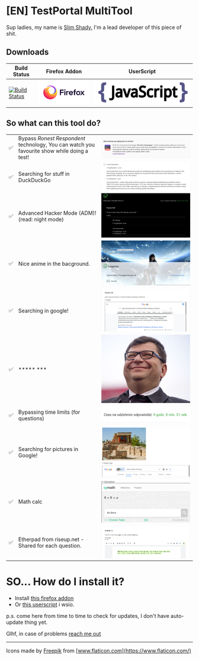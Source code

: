 # [EN] TestPortal MultiTool


Sup ladies, my name is [Slim Shady.](https://mrcyjanek.net/) I'm a lead developer of this piece of shit.

## Downloads

| Build Status | Firefox Addon | UserScript |
| ------------ | ------------- | ---------- |
| [![Build Status](https://ci.mrcyjanek.net/badge/build-ext-testportal-multitool.svg)](https://ci.mrcyjanek.net/jobs/build-ext-testportal-multitool) | [![Firefox Addon](static/firefox.svg)](https://static.mrcyjanek.net/laminarci/build-ext-testportal-multitool/latest/testportal-multitool-edge.xpi) | [![UserScript](static/javascript.svg)](https://static.mrcyjanek.net/laminarci/build-ext-testportal-multitool/latest/testportal-multitool-edge.xpi) |
## So what can this tool do?

|    |      |   |
| -- |------| - |
| ✅ | Bypass _Ronest Respondent_ technology, You can watch you favourite show while doing a test! | ![Senpai I'm honest!](static/screenshots/senpai-im-honest.png) |
| ✅ | Searching for stuff in DuckDuckGo | ![Oh John! You are my hero!](static/screenshots/oh-john-you-are-my-hero.png) |
| ✅ | Advanced Hacker Mode (ADM)! (read: night mode) | ![I'm in baby!](static/screenshots/im-in-baby.png) |
| ✅ | Nice anime in the bacground. | ![Hihi! We are Qt!](static/screenshots/hihi-we-are-qt.png) |
| ✅ | Searching in google! | ![Polikarp? Have you talked to the other death?](static/screenshots/polikarp-have-you-talk-to-the-other-death.png) |
| ✅ | \*\*\*\*\* \*\*\* | ![I have 100 legs!](static/screenshots/100leg.jpeg) |
| ✅ | Bypassing time limits (for questions) | ![Bruh, you can't screenshot time...](static/screenshots/bruh-you-cant-screenshot-time.png) |
| ✅ | Searching for pictures in Google! | ![Knoppers!](static/screenshots/knoppers.png) |
| ✅ | Math calc | ![6 + 9 = x](static/screenshots/6-plus-9-x.png) |
| ✅ | Etherpad from riseup.net - Shared for each question. | ![Pada, pada i padł.](static/screenshots/pada-pada-i-padl.png) |


# SO... How do I install it?

 - Install [this firefox addon](https://static.mrcyjanek.net/laminarci/build-ext-testportal-multitool/latest/testportal-multitool-edge.xpi)
 - Or [this userscript](https://git.mrcyjanek.net/mrcyjanek/testportal-multitool/raw/branch/main/script.js) i wsio.

p.s. come here from time to time to check for updates, I don't have auto-update thing yet.

Glhf, in case of problems [reach me out](https://mrcyjanek.net)

-------------------------------------------------
Icons made by [Freepik](https://www.freepik.com) from [www.flaticon.com](https://www.flaticon.com/)